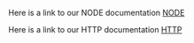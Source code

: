 
Here is a link to our NODE documentation
[NODE](./NODE.md)

Here is a link to our HTTP documentation
[HTTP](./HTTP.md)
